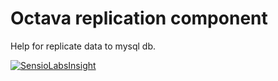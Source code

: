 # Octava replication component

Help for replicate data to mysql db.

[![SensioLabsInsight](https://insight.sensiolabs.com/projects/30ea20db-c898-4d99-97f9-3e223d58c809/big.png)](https://insight.sensiolabs.com/projects/30ea20db-c898-4d99-97f9-3e223d58c809)

